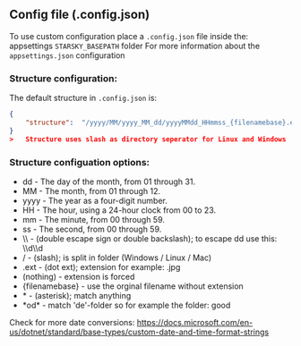 
## Config file (.config.json)
To use custom configuration place a `.config.json` file inside the: appsettings `STARSKY_BASEPATH` folder
For more information about the `appsettings.json` configuration

### Structure configuration:
The default structure in `.config.json` is:
```json
{
	"structure":  "/yyyy/MM/yyyy_MM_dd/yyyyMMdd_HHmmss_{filenamebase}.ext"
}
>   Structure uses slash as directory seperator for Linux and Windows

```
### Structure configuation options:

- dd 	 -   The day of the month, from 01 through 31.
- MM 	 -   The month, from 01 through 12.
- yyyy 	-    The year as a four-digit number.
- HH 	 -   The hour, using a 24-hour clock from 00 to 23.
- mm 	 -   The minute, from 00 through 59.
- ss 	 -   The second, from 00 through 59.
- \\\     -      (double escape sign or double backslash); to escape dd use this: \\\d\\\d
- /     -       (slash); is split in folder (Windows / Linux / Mac)
- .ext   -       (dot ext); extension for example: .jpg
- (nothing)  -   extension is forced
- {filenamebase} - use the orginal filename without extension
- \*      -     (asterisk); match anything
- \*od\*    -    match 'de'-folder so for example the folder: good

Check for more date conversions:
https://docs.microsoft.com/en-us/dotnet/standard/base-types/custom-date-and-time-format-strings
